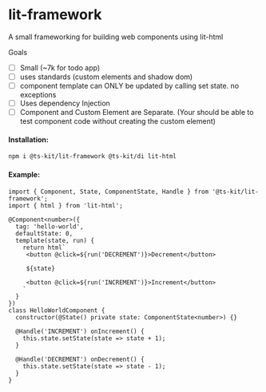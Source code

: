 # lit-framework

A small frameworking for building web components using lit-html

Goals
* [ ] Small (~7k for todo app)
* [ ] uses standards (custom elements and shadow dom)
* [ ] component template can ONLY be updated by calling set state. no exceptions
* [ ] Uses dependency Injection 
* [ ] Component and Custom Element are Separate. (Your should be able to test component code without creating the custom element)

#### Installation:

```BASH
npm i @ts-kit/lit-framework @ts-kit/di lit-html
```

#### Example:

```TS
import { Component, State, ComponentState, Handle } from '@ts-kit/lit-framework';
import { html } from 'lit-html';

@Component<number>({
  tag: 'hello-world',
  defaultState: 0,
  template(state, run) {
    return html`
     <button @click=${run('DECREMENT')}>Decrement</button>
     
     ${state}
     
     <button @click=${run('INCREMENT')}>Increment</button>
    `
  }
})
class HelloWorldComponent {
  constructor(@State() private state: ComponentState<number>) {}
  
  @Handle('INCREMENT') onIncrement() {
    this.state.setState(state => state + 1);
  }
  
  @Handle('DECREMENT') onDecrement() {
    this.state.setState(state => state - 1);
  }
}
